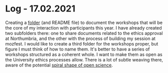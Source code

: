 # Log - 17.02.2021

Creating a [folder](../workshops) (and README file) to document the workshops that will be the core of my interaction with participants this year. I have already created two subfolders there: one to share documents related to the ethics approval at Northumbria, and the other with the process of building my session at mozfest. I would like to create a third folder for the workshops proper, but figure I must think of how to name them. It's better to have a series of workshops structured as a coherent whole. I want to make them as open as the University ethics processes allow. There is a lot of subtle weaving there, aware of the potential [spiral shape of open science](https://github.com/opendott-smartcities/working-open/tree/main/spiral).
